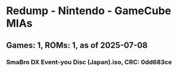 # Redump - Nintendo - GameCube MIAs
## Games: 1, ROMs: 1, as of 2025-07-08

### SmaBro DX Event-you Disc (Japan).iso, CRC: 0dd683ce
